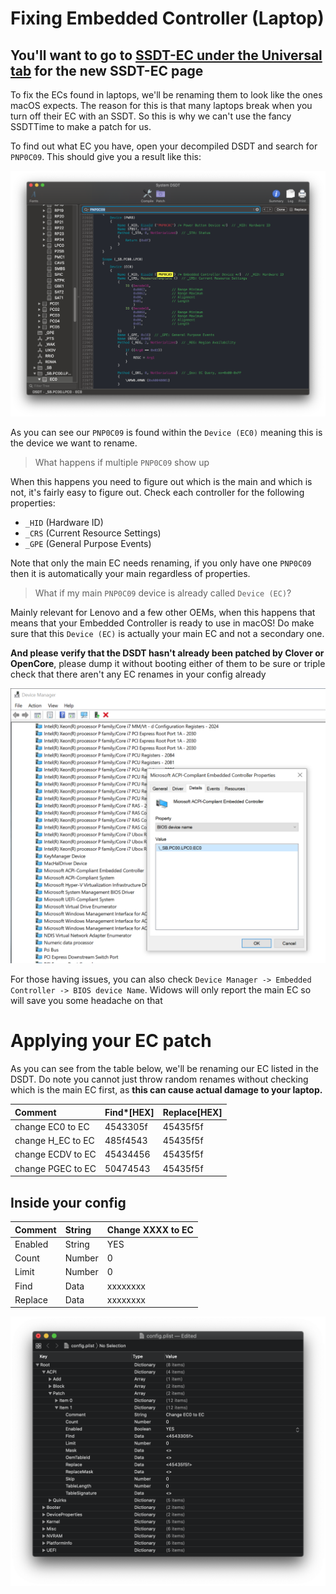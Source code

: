 # Fixing Embedded Controller (Laptop)

## You'll want to go to [SSDT-EC under the Universal tab](/Universal/desktop-ec.md) for the new SSDT-EC page

To fix the ECs found in laptops, we'll be renaming them to look like the ones macOS expects. The reason for this is that many laptops break when you turn off their EC with an SSDT. So this is why we can't use the fancy SSDTTime to make a patch for us.

To find out what EC you have, open your decompiled DSDT and search for `PNP0C09`. This should give you a result like this:

![](/images/Laptops/laptop-ec-md/dsdt-pnp.png)

As you can see our `PNP0C09` is found within the `Device (EC0)` meaning this is the device we want to rename.

> What happens if multiple `PNP0C09` show up

When this happens you need to figure out which is the main and which is not, it's fairly easy to figure out. Check each controller for the following properties:

* `_HID` (Hardware ID)
* `_CRS` (Current Resource Settings)
* `_GPE` (General Purpose Events)

Note that only the main EC needs renaming, if you only have one `PNP0C09` then it is automatically your main regardless of properties.

> What if my main `PNP0C09` device is already called `Device (EC)`?

Mainly relevant for Lenovo and a few other OEMs, when this happens that means that your Embedded Controller is ready to use in macOS! Do make sure that this `Device (EC)` is actually your main EC and not a secondary one.

**And please verify that the DSDT hasn't already been patched by Clover or OpenCore**, please dump it without booting either of them to be sure or triple check that there aren't any EC renames in your config already

![](/images/Laptops/laptop-ec-md/ec.png)

For those having issues, you can also check `Device Manager -> Embedded Controller -> BIOS device Name`. Widows will only report the main EC so will save you some headache on that

# Applying your EC patch

As you can see from the table below, we'll be renaming our EC listed in the DSDT. Do note you cannot just throw random renames without checking which is the main EC first, as **this can cause actual damage to your laptop.**

|Comment|Find\*\[HEX\]|Replace\[HEX\]|
|:-|:-|:-|
|change EC0 to EC|4543305f|45435f5f|
|change H\_EC to EC|485f4543|45435f5f|
|change ECDV to EC|45434456|45435f5f|
|change PGEC to EC|50474543|45435f5f|

## Inside your config

| Comment | String | Change XXXX to EC |
| :--- | :--- | :--- |
| Enabled | String | YES |
| Count | Number | 0 |
| Limit | Number | 0 |
| Find | Data | xxxxxxxx |
| Replace | Data | xxxxxxxx |

![](/images/Laptops/laptop-ec-md/config.png)
